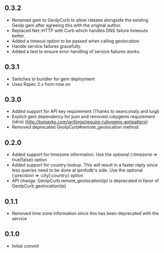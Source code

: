 ## 0.3.2

* Renamed gem to GeoIpCurb to allow release alongside the existing GeoIp gem after agreeing this with the original author.
* Replaced Net::HTTP with Curb which handles DNS failure timeouts better.
* Added a timeout option to be passed when calling geolocation.
* Handle service failures gracefully.
* Added a test to ensure error handling of service failures works.

## 0.3.1

* Switches to bundler for gem deployment
* Uses Rspec 2.x from now on

## 0.3.0

* Added support for API key requirement (Thanks to seanconaty and luigi)
* Explicit gem dependency for json and removed rubygems requirement (idris) (http://tomayko.com/writings/require-rubygems-antipattern)
* Removed deprecated GeoIpCurb#remote_geolocation method

## 0.2.0

* Added support for timezone information. Use the optional {:timezone => true|false} option
* Added support for country lookup. This will result in a faster reply since less queries need
  to be done at ipinfodb's side. Use the optional {:precision => :city|:country} option
* API change: GeoIpCurb.remote_geolocation(ip) is deprecated in favor of GeoIpCurb.geolocation(ip)

## 0.1.1

* Removed time zone information since this has been deprecated with the service

## 0.1.0

* Initial commit
